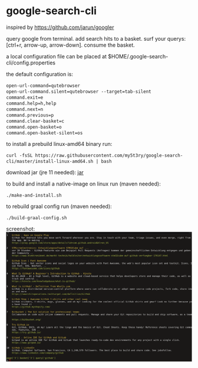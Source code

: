 # google-search-cli

inspired by https://github.com/jarun/googler

query google from terminal. add search hits to a basket. surf your querys: [ctrl+r, arrow-up, arrow-down].
consume the basket.



a local configuration file can be placed at $HOME/.google-search-cli/config.properties

the default configuration is:
```
open-url-command=qutebrowser
open-url-command.silent=qutebrowser --target=tab-silent
command.exit=e
command.help=h,help
command.next=n
command.previous=p
command.clear-basket=c
command.open-basket=o
command.open-basket-silent=os
```      

to install a prebuild linux-amd64 binary run:
```
curl -fsSL https://raw.githubusercontent.com/my5t3ry/google-search-cli/master/install-linux-amd64.sh | bash
```    
                
download jar (jre 11 needed):
[jar](https://github.com/my5t3ry/google-search-cli/raw/master/dist/jar/google-search-cli.jar)

to build and install a native-image on linux run (maven needed):
```
./make-and-install.sh
```

to rebuild graal config run (maven needed):
```
./build-graal-config.sh
```                                       

screenshot:
![screenshot](https://raw.githubusercontent.com/my5t3ry/google-search-cli/master/doc/screenshot.png "Logo Title Text 1")
                          






